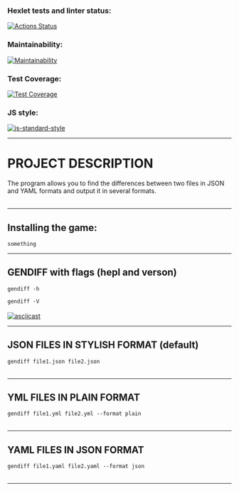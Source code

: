 ### Hexlet tests and linter status:
[![Actions Status](https://github.com/dapauls/frontend-project-46/workflows/hexlet-check/badge.svg)](https://github.com/dapauls/frontend-project-46/actions)

### Maintainability:
[![Maintainability](https://api.codeclimate.com/v1/badges/faa828029aa1aa74545a/maintainability)](https://codeclimate.com/github/dapauls/frontend-project-46/maintainability)

### Test Coverage:
[![Test Coverage](https://api.codeclimate.com/v1/badges/faa828029aa1aa74545a/test_coverage)](https://codeclimate.com/github/dapauls/frontend-project-46/test_coverage)

### JS style:
[![js-standard-style](https://img.shields.io/badge/code%20style-standard-brightgreen.svg)](http://standardjs.com)

----------------------------------

# PROJECT DESCRIPTION
The program allows you to find the differences between two files in JSON and YAML formats and output it in several formats.
<br/>
<br/>

---

## Installing the game:
```
something
```
----------------------------------

## GENDIFF with flags (hepl and verson)
`gendiff -h`
<br/>

`gendiff -V`
<br/>
<br/>
[![asciicast](https://asciinema.org/a/iQcxF7CHVtkucUnFlRjxQ3XIc.svg)](https://asciinema.org/a/iQcxF7CHVtkucUnFlRjxQ3XIc)

------------------------------------

## JSON FILES IN STYLISH FORMAT (default)
`gendiff file1.json file2.json`
<br/>
<br/>


-------------------------------------

## YML FILES IN PLAIN FORMAT
`gendiff file1.yml file2.yml --format plain`
<br/>
<br/>


---------------------------------------

## YAML FILES IN JSON FORMAT
`gendiff file1.yaml file2.yaml --format json`
<br/>
<br/>


----------------------------------------


